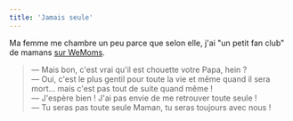 ```yaml
---
title: 'Jamais seule'
---
```


Ma femme me chambre un peu parce que selon elle, j'ai "un petit fan club" de
mamans [sur WeMoms](/notes/2016-01-wemoms-app/).

> — Mais bon, c'est vrai qu'il est chouette votre Papa, hein ?  
> — Oui, c'est le plus gentil pour toute la vie et même quand il sera mort… mais
> c'est pas tout de suite quand même !  
> — J'espère bien ! J'ai pas envie de me retrouver toute seule !  
> — Tu seras pas toute seule Maman, tu seras toujours avec nous !
